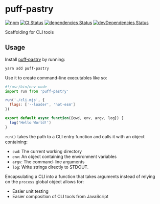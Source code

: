 # puff-pastry
[![npm](https://img.shields.io/npm/v/puff-pastry.svg)](https://www.npmjs.com/package/puff-pastry)
[![CI Status](https://github.com/vinsonchuong/puff-pastry/workflows/CI/badge.svg)](https://github.com/vinsonchuong/puff-pastry/actions?query=workflow%3ACI)
[![dependencies Status](https://david-dm.org/vinsonchuong/puff-pastry/status.svg)](https://david-dm.org/vinsonchuong/puff-pastry)
[![devDependencies Status](https://david-dm.org/vinsonchuong/puff-pastry/dev-status.svg)](https://david-dm.org/vinsonchuong/puff-pastry?type=dev)

Scaffolding for CLI tools

## Usage
Install [puff-pastry](https://www.npmjs.com/package/puff-pastry)
by running:

```sh
yarn add puff-pastry
```

Use it to create command-line executables like so:

```js
#!/usr/bin/env node
import run from 'puff-pastry'

run('./cli.mjs', {
  flags: ['--loader', 'hot-esm']
})
```

```js
export default async function({cwd, env, argv, log}) {
  log('Hello World!')
}
```

`run()` takes the path to a CLI entry function and calls it with an object
containing:

- `cwd`: The current working directory
- `env`: An object containing the environment variables
- `argv`: The command-line arguments
- `log`: Write strings directly to STDOUT.

Encapsulating a CLI into a function that takes arguments instead of relying on
the `process` global object allows for:

- Easier unit testing
- Easier composition of CLI tools from JavaScript
